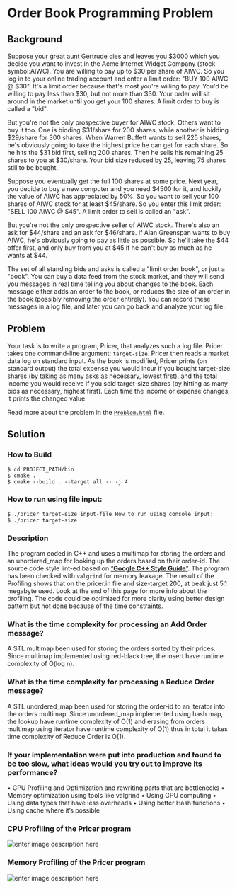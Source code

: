 # Order Book Programming Problem

## Background

Suppose your great aunt Gertrude dies and leaves you $3000 which you decide you want to invest in the Acme Internet Widget Company (stock symbol:AIWC). You are willing to pay up to $30 per share of AIWC. So you log in to your online trading account and enter a limit order: "BUY 100 AIWC @ $30". It's a limit order because that's most you're willing to pay. You'd be willing to pay less than $30, but not more than $30. Your order will sit around in the market until you get your 100 shares. A limit order to buy is called a "bid".

But you're not the only prospective buyer for AIWC stock. Others want to buy it too. One is bidding $31/share for 200 shares, while another is bidding $29/share for 300 shares. When Warren Buffett wants to sell 225 shares, he's obviously going to take the highest price he can get for each share. So he hits the $31 bid first, selling 200 shares. Then he sells his remaining 25 shares to you at $30/share. Your bid size reduced by 25, leaving 75 shares still to be bought.

Suppose you eventually get the full 100 shares at some price. Next year, you decide to buy a new computer and you need $4500 for it, and luckily the value of AIWC has appreciated by 50%. So you want to sell your 100 shares of AIWC stock for at least $45/share. So you enter this limit order: "SELL 100 AIWC @ $45". A limit order to sell is called an "ask".

But you're not the only prospective seller of AIWC stock. There's also an ask for $44/share and an ask for $46/share. If Alan Greenspan wants to buy AIWC, he's obviously going to pay as little as possible. So he'll take the $44 offer first, and only buy from you at $45 if he can't buy as much as he wants at $44.

The set of all standing bids and asks is called a "limit order book", or just a "book". You can buy a data feed from the stock market, and they will send you messages in real time telling you about changes to the book. Each message either adds an order to the book, or reduces the size of an order in the book (possibly removing the order entirely). You can record these messages in a log file, and later you can go back and analyze your log file.

## Problem

Your task is to write a program, Pricer, that analyzes such a log file. Pricer takes one command-line argument: `target-size`. Pricer then reads a market data log on standard input. As the book is modified, Pricer prints (on standard output) the total expense you would incur if you bought target-size shares (by taking as many asks as necessary, lowest first), and the total income you would receive if you sold target-size shares (by hitting as many bids as necessary, highest first). Each time the income or expense changes, it prints the changed value.

Read more about the problem in the [`Problem.html`](https://github.com/panaali/orderbook/blob/master/problem.html) file.

## Solution


### How to Build

    $ cd PROJECT_PATH/bin
    $ cmake .
    $ cmake --build . --target all -- -j 4

### How to run using file input:

    $ ./pricer target-size input-file How to run using console input:
    $ ./pricer target-size

### Description
The program coded in C++ and uses a multimap for storing the orders and an unordered_map for looking up the orders based on their order-id. The source code style lint-ed based on [“**Google C++ Style Guide**”](https://google.github.io/styleguide/cppguide.html). The program has been checked with `valgrind` for memory leakage. The result of the Profiling shows that on the pricer.in file and size-target 200, at peak just 5.1 megabyte used. Look at the end of this page for more info about the profiling.
The code could be optimized for more clarity using better design pattern but not done because of the time constraints.

### What is the time complexity for processing an Add Order message?
A STL multimap been used for storing the orders sorted by their prices. Since multimap implemented using red-black tree, the insert have runtime complexity of O(log n).

### What is the time complexity for processing a Reduce Order message?
A STL unordered_map been used for storing the order-id to an iterator into the orders multimap. Since unordered_map implemented using hash map, the lookup have runtime complexity of O(1) and erasing from orders multimap using iterator have runtime complexity of O(1) thus in total it takes time complexity of Reduce Order is O(1).

### If your implementation were put into production and found to be too slow, what ideas would you try out to improve its performance?
• CPU Profiling and Optimization and rewriting parts that are bottlenecks
• Memory optimization using tools like valgrind
• Using GPU computing
• Using data types that have less overheads • Using better Hash functions
• Using cache where it’s possible


### CPU Profiling of the Pricer program
![enter image description here](https://github.com/panaali/orderbook/blob/master/img/CPU_Profiler.png)

### Memory Profiling of the Pricer program
![enter image description here](https://github.com/panaali/orderbook/blob/master/img/Memory_Profiling.png)
